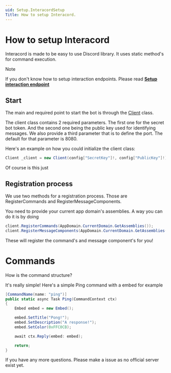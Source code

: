 ```yaml
---
uid: Setup.InteracordSetup
Title: How to setup Interacord.
---
```


# How to setup Interacord
Interacord is made to be easy to use Discord library. It uses static method's for command execution. 

> [!NOTE]
> If you don't know how to setup interaction endpoints. Please read **[Setup interaction endpoint](/guides/setup/initialSetup.html)**


## Start
The main and required point to start the bot is through the [Client](/api/Interacord.Client.html) class.

The client class contains 2 required parameters. The first one for the secret bot token. And the second one being the public key used for identifying messages. We also provide a third parameter that is to define the port. The default for that parameter is 8080.

Here's an example on how you could initialize the client class:
```cs
Client _client = new Client(config["SecretKey"]!, config["PublicKey"]!);
```
Of course is this just

## Registration process
We use two methods for a registration process.
Those are RegisterCommands and RegisterMessageComponents.

You need to provide your current app domain's assemblies.
A way you can do it is by doing 

```cs
client.RegisterCommands(AppDomain.CurrentDomain.GetAssemblies());
client.RegisterMessageComponents(AppDomain.CurrentDomain.GetAssemblies());
```
These will register the command's and message component's for you!


# Commands

How is the command structure?

It's really simple!
Here's a simple Ping command with a embed for example
```cs
[CommandName(name: "ping")]
public static async Task Ping(CommandContext ctx)
{
	Embed embed = new Embed();

	embed.SetTitle("Pong!");
	embed.SetDescription("A response!");
	embed.SetColor(0xFFC0CB);

	await ctx.Reply(embed: embed);

	return;
}
```

If you have any more questions. Please make a issue as no official server exist yet.